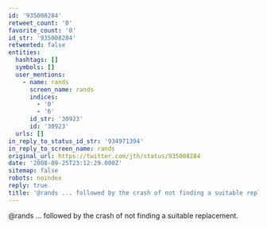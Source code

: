 ```yaml
---
id: '935008284'
retweet_count: '0'
favorite_count: '0'
id_str: '935008284'
retweeted: false
entities:
  hashtags: []
  symbols: []
  user_mentions:
    - name: rands
      screen_name: rands
      indices:
        - '0'
        - '6'
      id_str: '30923'
      id: '30923'
  urls: []
in_reply_to_status_id_str: '934971394'
in_reply_to_screen_name: rands
original_url: https://twitter.com/jth/status/935008284
date: '2008-09-25T23:12:29.000Z'
sitemap: false
robots: noindex
reply: true
title: '@rands ... followed by the crash of not finding a suitable replacement.'
---
```


@rands ... followed by the crash of not finding a suitable replacement.